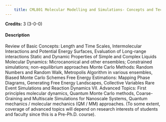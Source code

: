 ```yaml
---
    title: CML801 Molecular Modelling and Simulations- Concepts and Techniques
---
```

**Credits:** 3 (3-0-0)



#### Description 
Review of Basic Concepts: Length and Time Scales, Intermolecular Interactions and Potential Energy Surfaces, Evaluation of Long-range interactions Static and Dynamic Properties of Simple and Complex Liquids Molecular Dynamics: Microcanonical and other ensembles; Constrained simulations; non-equilibrium approaches Monte Carlo Methods: Random Numbers and Random Walk, Metropolis Algorithm in various ensembles, Biased Monte Carlo Schemes Free Energy Estimations: Mapping Phase Diagrams, Generating Free Energy Landscapes, Collective Variables Rare Event Simulations and Reaction Dynamics VII. Advanced Topics: First principles molecular dynamics, Quantum Monte Carlo methods, Coarse-Graining and Multiscale Simulations for Nanoscale Systems, Quantum mechanics / molecular mechanics (QM / MM) approaches. (To some extent, coverage of advanced topics will depend on research interests of students and faculty since this is a Pre-Ph.D. course).